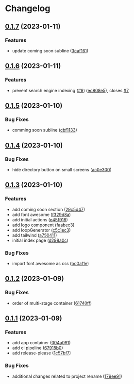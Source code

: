 # Changelog

## [0.1.7](https://github.com/actionshq/make-new/compare/v0.1.6...v0.1.7) (2023-01-11)


### Features

* update coming soon subline ([3caf161](https://github.com/actionshq/make-new/commit/3caf1615008a7d6a19dc3c9a8a53086870082fd1))

## [0.1.6](https://github.com/actionshq/make-new/compare/v0.1.5...v0.1.6) (2023-01-11)


### Features

* prevent search engine indexing ([#8](https://github.com/actionshq/make-new/issues/8)) ([ec808e5](https://github.com/actionshq/make-new/commit/ec808e579022d3197c7907ee3b86918c4403bcd6)), closes [#7](https://github.com/actionshq/make-new/issues/7)

## [0.1.5](https://github.com/actionshq/make-new/compare/v0.1.4...v0.1.5) (2023-01-10)


### Bug Fixes

* comming soon subline ([cbf1133](https://github.com/actionshq/make-new/commit/cbf11339346f84aa7d0557adca1986ff2b42ba62))

## [0.1.4](https://github.com/actionshq/make-new/compare/v0.1.3...v0.1.4) (2023-01-10)


### Bug Fixes

* hide directory button on small screens ([ac0e300](https://github.com/actionshq/make-new/commit/ac0e300ae19569ca888c2f4831ee8b649f958e82))

## [0.1.3](https://github.com/actionshq/make-new/compare/v0.1.2...v0.1.3) (2023-01-10)


### Features

* add coming soon section ([29c5d47](https://github.com/actionshq/make-new/commit/29c5d475aec465094ec60d81dc7147aebcb7da63))
* add font awesome ([f329d8a](https://github.com/actionshq/make-new/commit/f329d8a07689bfe7a6e78494ad0609a8d31580aa))
* add initial actions ([e45f918](https://github.com/actionshq/make-new/commit/e45f91801639dc6935d437e6cbbf89b64b48b82e))
* add logo component ([faabec3](https://github.com/actionshq/make-new/commit/faabec35f10283f1b3b99e5c89dab34bfb5cfb6b))
* add loopGenerator ([c5c1ec3](https://github.com/actionshq/make-new/commit/c5c1ec3a4d839a15024e2c7813a46cffb2bb57b2))
* add tailwind ([a750411](https://github.com/actionshq/make-new/commit/a750411fb3c4fee94d21ad459ba4b1ba6bad5818))
* initial index page ([d298a0c](https://github.com/actionshq/make-new/commit/d298a0c3ec1996c0b8af18f6d360a29cd27ddca4))


### Bug Fixes

* import font awesome as css ([bc0af1e](https://github.com/actionshq/make-new/commit/bc0af1ef513dce5b9d59e95bb0e0c7db31cff27b))

## [0.1.2](https://github.com/actionshq/make-new/compare/v0.1.1...v0.1.2) (2023-01-09)


### Bug Fixes

* order of multi-stage container ([61740ff](https://github.com/actionshq/make-new/commit/61740ffcdcaa4a8c65edc9ae1ddf08f2aa2ec5c3))

## [0.1.1](https://github.com/actionshq/make-new/compare/v0.1.0...v0.1.1) (2023-01-09)


### Features

* add app container ([004a091](https://github.com/actionshq/make-new/commit/004a091de06fbd15787b4c88c626eef66f5ba298))
* add ci pipeline ([67915b0](https://github.com/actionshq/make-new/commit/67915b0e9e11677eec8bb241dde8637b8a501b55))
* add release-please ([1c57bf7](https://github.com/actionshq/make-new/commit/1c57bf7fcc8dc01c6e04a8fd16ab87640fb8014e))


### Bug Fixes

* additional changes related to project rename ([179ee91](https://github.com/actionshq/make-new/commit/179ee91969e3e464ee1fd926bb6065266ed55b04))
